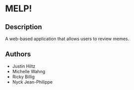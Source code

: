 # MELP!

## Description
A web-based application that allows users to review memes.

## Authors
* Justin Hiltz
* Michelle Wahng
* Ricky Billig
* Nyck Jean-Philippe
